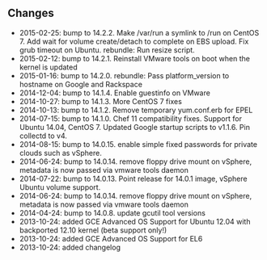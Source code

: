 Changes
-------
 * 2015-02-25: bump to 14.2.2. Make /var/run a symlink to /run on CentOS 7.
               Add wait for volume create/detach to complete on EBS upload.
               Fix grub timeout on Ubuntu.
               rebundle: Run resize script.
 * 2015-02-12: bump to 14.2.1. Reinstall VMware tools on boot when the kernel is updated
 * 2015-01-16: bump to 14.2.0. rebundle: Pass platform_version to hostname on Google and Rackspace
 * 2014-12-04: bump to 14.1.4. Enable guestinfo on VMware
 * 2014-10-27: bump to 14.1.3. More CentOS 7 fixes
 * 2014-10-13: bump to 14.1.2. Remove temporary yum.conf.erb for EPEL
 * 2014-07-15: bump to 14.1.0. Chef 11 compatibility fixes. Support for Ubuntu 14.04, CentOS 7. Updated Google startup scripts to v1.1.6. Pin collectd to v4.
 * 2014-08-15: bump to 14.0.15. enable simple fixed passwords for private clouds such as vSphere.
 * 2014-06-24: bump to 14.0.14. remove floppy drive mount on vSphere, metadata is now passed via vmware tools daemon
 * 2014-07-22: bump to 14.0.13. Point release for 14.0.1 image, vSphere Ubuntu volume support.
 * 2014-06-24: bump to 14.0.14. remove floppy drive mount on vSphere, metadata is now passed via vmware tools daemon
 * 2014-04-24: bump to 14.0.8. update gcutil tool versions
 * 2013-10-24: added GCE Advanced OS Support for Ubuntu 12.04 with backported 12.10 kernel (beta support only!)
 * 2013-10-24: added GCE Advanced OS Support for EL6
 * 2013-10-24: added changelog
